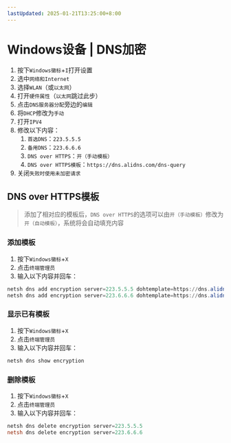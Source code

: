```yaml
---
lastUpdated: 2025-01-21T13:25:00+8:00
---
```


# Windows设备 | DNS加密

1. 按下`Windows徽标`+`I`打开设置
2. 选中`网络和Internet`
3. 选择`WLAN`（或`以太网`）
4. 打开`硬件属性`（`以太网`跳过此步）
5. 点击`DNS服务器分配`旁边的`编辑`
6. 将`DHCP`修改为`手动`
7. 打开`IPV4`
8. 修改以下内容：
   1. `首选DNS`：`223.5.5.5`
   2. `备用DNS`：`223.6.6.6`
   3. `DNS over HTTPS`：`开（手动模板）`
   4. `DNS over HTTPS模板`：`https://dns.alidns.com/dns-query`
9. 关闭`失败时使用未加密请求`

## DNS over HTTPS模板

> 添加了相对应的模板后，`DNS over HTTPS`的选项可以由`开（手动模板）`修改为`开（自动模板）`，系统将会自动填充内容

### 添加模板

1. 按下`Windows徽标`+`X`
2. 点击`终端管理员`
3. 输入以下内容并回车：

```powershell
netsh dns add encryption server=223.5.5.5 dohtemplate=https://dns.alidns.com/dns-query autoupgrade=yes udpfallback=no
netsh dns add encryption server=223.6.6.6 dohtemplate=https://dns.alidns.com/dns-query autoupgrade=yes udpfallback=no
```

### 显示已有模板

1. 按下`Windows徽标`+`X`
2. 点击`终端管理员`
3. 输入以下内容并回车：

```powershell
netsh dns show encryption
```

### 删除模板

1. 按下`Windows徽标`+`X`
2. 点击`终端管理员`
3. 输入以下内容并回车：

```powershell
netsh dns delete encryption server=223.5.5.5
netsh dns delete encryption server=223.6.6.6
```
